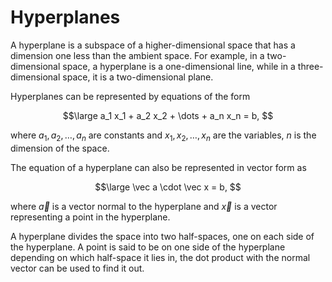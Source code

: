 # Hyperplanes

A hyperplane is a subspace of a higher-dimensional space that has a dimension one less than the ambient space. For example, in a two-dimensional space, a hyperplane is a one-dimensional line, while in a three-dimensional space, it is a two-dimensional plane.

Hyperplanes can be represented by equations of the form

$$\large
	a_1 x_1 + a_2 x_2 + \dots + a_n x_n = b,
$$

where $a_1, a_2, \dots, a_n$ are constants and $x_1, x_2, \dots, x_n$ are the variables, $n$ is the dimension of the space.

The equation of a hyperplane can also be represented in vector form as

$$\large
	\vec a \cdot \vec x = b,
$$

where $\vec a$ is a vector normal to the hyperplane and $\vec x$ is a vector representing a point in the hyperplane.

A hyperplane divides the space into two half-spaces, one on each side of the hyperplane. A point is said to be on one side of the hyperplane depending on which half-space it lies in, the dot product with the normal vector can be used to find it out.
